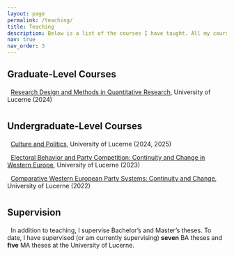 ```yaml
---
layout: page
permalink: /teaching/
title: Teaching
description: Below is a list of the courses I have taught. All my courses follow an open-science approach, with non-sensitive materials published on public GitHub repositories. If you're interested in any of my courses, click the hyperlinks to access their corresponding GitHub repositories.
nav: true
nav_order: 3
---
```


## Graduate-Level Courses

<div style="margin-top: 20px;"></div>

&nbsp; [Research Design and Methods in Quantitative Research](https://github.com/ACanalejo/rdmqr_unilu2024), University of Lucerne (2024)

<div style="margin-top: 40px;"></div>

## Undergraduate-Level Courses

<div style="margin-top: 20px;"></div>

&nbsp; [Culture and Politics](https://github.com/ACanalejo/politicalculture_unilu2025), University of Lucerne (2024, 2025)  

&nbsp; [Electoral Behavior and Party Competition: Continuity and Change in Western Europe](https://github.com/ACanalejo/ebpc_unilu2023), University of Lucerne (2023)  

&nbsp; [Comparative Western European Party Systems: Continuity and Change](https://github.com/ACanalejo/cwps_continuity_and_change_unilu2022), University of Lucerne (2022)

<div style="margin-top: 40px;"></div>

## Supervision

<div style="margin-top: 20px;"></div>

&nbsp; In addition to teaching, I supervise Bachelor’s and Master’s theses. To date, I have supervised (or am currently supervising) **seven** BA theses and **five** MA theses at the University of Lucerne.
